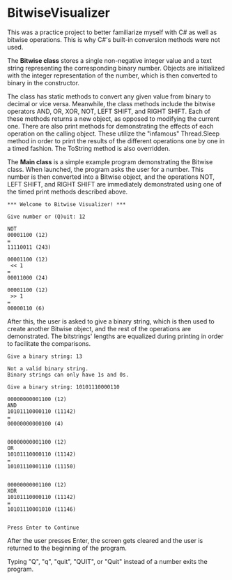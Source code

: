 # BitwiseVisualizer

This was a practice project to better familiarize myself with C# as well as bitwise operations. This is why C#'s built-in conversion methods were not used.

The **Bitwise class** stores a single non-negative integer value and a text string representing the corresponding binary number. Objects are initialized with the integer representation of the number, which is then converted to binary in the constructor.

The class has static methods to convert any given value from binary to decimal or vice versa. Meanwhile, the class methods include the bitwise operators AND, OR, XOR, NOT, LEFT SHIFT, and RIGHT SHIFT. Each of these methods returns a new object, as opposed to modifying the current one. There are also print methods for demonstrating the effects of each operation on the calling object. These utilize the "infamous" Thread.Sleep method in order to print the results of the different operations one by one in a timed fashion. The ToString method is also overridden.

The **Main class** is a simple example program demonstrating the Bitwise class. When launched, the program asks the user for a number. This number is then converted into a Bitwise object, and the operations NOT, LEFT SHIFT, and RIGHT SHIFT are immediately demonstrated using one of the timed print methods described above.

```
*** Welcome to Bitwise Visualizer! ***

Give number or (Q)uit: 12

NOT
00001100 (12)
=
11110011 (243)

00001100 (12)
 << 1
=
00011000 (24)

00001100 (12)
 >> 1
=
00000110 (6)

```
After this, the user is asked to give a binary string, which is then used to create another Bitwise object, and the rest of the operations are demonstrated. The bitstrings' lengths are equalized during printing in order to facilitate the comparisons.

```
Give a binary string: 13

Not a valid binary string.
Binary strings can only have 1s and 0s.

Give a binary string: 10101110000110

00000000001100 (12)
AND
10101110000110 (11142)
=
00000000000100 (4)


00000000001100 (12)
OR
10101110000110 (11142)
=
10101110001110 (11150)


00000000001100 (12)
XOR
10101110000110 (11142)
=
10101110001010 (11146)


Press Enter to Continue
```
After the user presses Enter, the screen gets cleared and the user is returned to the beginning of the program.

Typing "Q", "q", "quit", "QUIT", or "Quit" instead of a number exits the program.
